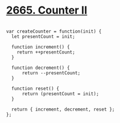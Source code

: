 # [2665. Counter II](https://leetcode.com/problems/counter-ii/description/?envType=study-plan-v2&envId=30-days-of-javascript)
```JS

var createCounter = function(init) {
  let presentCount = init;

  function increment() {
    return ++presentCount;
  }

  function decrement() {
      return --presentCount;
  }

  function reset() {
      return (presentCount = init);
  }

  return { increment, decrement, reset };
};
```
